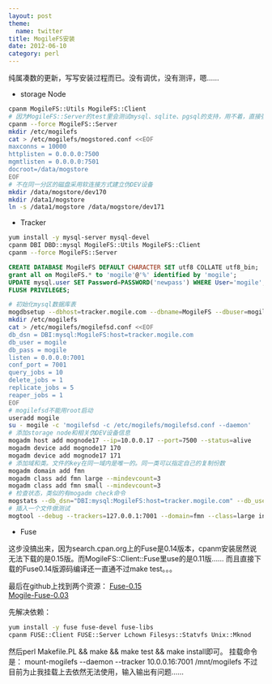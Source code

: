 ```yaml
---
layout: post
theme:
  name: twitter
title: MogileFS安装
date: 2012-06-10
category: perl
---
```


纯属凑数的更新，写写安装过程而已。没有调优，没有测评，嗯……

* storage Node

```bash
cpanm MogileFS::Utils MogileFS::Client
# 因为MogileFS::Server的test里会测试mysql、sqlite、pgsql的支持，用不着，直接强制安装就好了
cpanm --force MogileFS::Server
mkdir /etc/mogilefs
cat > /etc/mogilefs/mogstored.conf <<EOF
maxconns = 10000
httplisten = 0.0.0.0:7500
mgmtlisten = 0.0.0.0:7501
docroot=/data/mogstore
EOF
# 不在同一分区的磁盘采用软连接方式建立伪DEV设备
mkdir /data/mogstore/dev170
mkdir /data1/mogstore
ln -s /data1/mogstore /data/mogstore/dev171
```

* Tracker

```bash
yum install -y mysql-server mysql-devel
cpanm DBI DBD::mysql MogileFS::Utils MogileFS::Client
cpanm --force MogileFS::Server
```

```sql
CREATE DATABASE MogileFS DEFAULT CHARACTER SET utf8 COLLATE utf8_bin;
grant all on MogileFS.* to 'mogile'@'%' identified by 'mogile';
UPDATE mysql.user SET Password=PASSWORD('newpass') WHERE User='mogile';
FLUSH PRIVILEGES;
```

```bash
# 初始化mysql数据库表
mogdbsetup --dbhost=tracker.mogile.com --dbname=MogileFS --dbuser=mogile --dbpass=newpass
mkdir /etc/mogilefs
cat > /etc/mogilefs/mogilefsd.conf <<EOF
db_dsn = DBI:mysql:MogileFS:host=tracker.mogile.com
db_user = mogile
db_pass = mogile
listen = 0.0.0.0:7001
conf_port = 7001
query_jobs = 10
delete_jobs = 1
replicate_jobs = 5
reaper_jobs = 1
EOF
# mogilefsd不能用root启动
useradd mogile
su - mogile -c 'mogilefsd -c /etc/mogilefs/mogilefsd.conf --daemon'
# 添加storage node和相关伪DEV设备信息
mogadm host add mognode17 --ip=10.0.0.17 --port=7500 --status=alive
mogadm device add mognode17 170
mogadm device add mognode17 171
# 添加域和类。文件的key在同一域内是唯一的。同一类可以指定自己的复制份数
mogadm domain add fmn
mogadm class add fmn large --mindevcount=3
mogadm class add fmn small --mindevcount=3
# 检查状态，类似的有mogadm check命令
mogstats --db_dsn="DBI:mysql:MogileFS:host=tracker.mogile.com" --db_user="mogile" --db_pass="mogile" --verbose --stats="all"
# 插入一个文件做测试
mogtool --debug --trackers=127.0.0.1:7001 --domain=fmn --class=large inject index.html "index.html"
```

* Fuse

这步没搞出来，因为search.cpan.org上的Fuse是0.14版本，cpanm安装居然说无法下载的是0.15版。而MogileFS::Client::Fuse里use的是0.11版……
而且直接下载的Fuse0.14版源码编译还一直通不过make test。。。

最后在github上找到两个资源：
[Fuse-0.15](https://github.com/dpavlin/perl-fuse)    
[Mogile-Fuse-0.03](https://github.com/frett/MogileFS-Fuse)    

先解决依赖：
```bash
yum install -y fuse fuse-devel fuse-libs
cpanm FUSE::Client FUSE::Server Lchown Filesys::Statvfs Unix::Mknod
```
然后perl Makefile.PL && make && make test && make install即可。
挂载命令是：
mount-mogilefs --daemon --tracker 10.0.0.16:7001 /mnt/mogilefs
不过目前为止我挂载上去依然无法使用，输入输出有问题……
